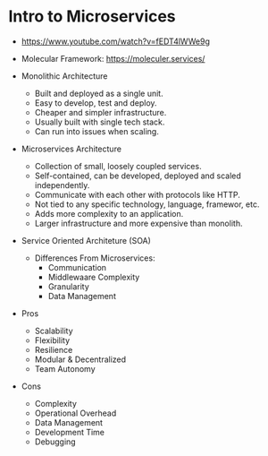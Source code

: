 # Intro to Microservices

- <https://www.youtube.com/watch?v=fEDT4lWWe9g>

* Molecular Framework: <https://moleculer.services/>

* Monolithic Architecture

  - Built and deployed as a single unit.
  - Easy to develop, test and deploy.

  * Cheaper and simpler infrastructure.
  * Usually built with single tech stack.
  * Can run into issues when scaling.

* Microservices Architecture

  - Collection of small, loosely coupled services.
  - Self-contained, can be developed, deployed and scaled independently.

  * Communicate with each other with protocols like HTTP.
  * Not tied to any specific technology, language, framewor, etc.
  * Adds more complexity to an application.
  * Larger infrastructure and more expensive than monolith.

* Service Oriented Architeture (SOA)

  - Differences From Microservices:
    - Communication
    - Middlewaare Complexity
    - Granularity
    - Data Management

* Pros

  - Scalability
  - Flexibility
  - Resilience
  - Modular & Decentralized
  - Team Autonomy

* Cons
  - Complexity
  - Operational Overhead
  - Data Management
  - Development Time
  - Debugging
